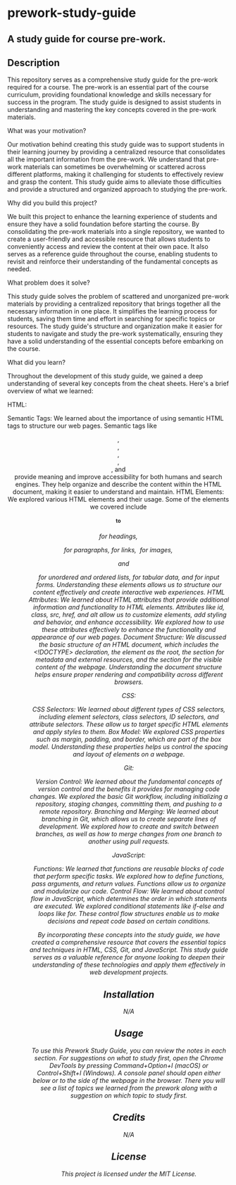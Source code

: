 # prework-study-guide

## A study guide for course pre-work.

## Description

This repository serves as a comprehensive study guide for the pre-work required for a course. The pre-work is an essential part of the course curriculum, providing foundational knowledge and skills necessary for success in the program. The study guide is designed to assist students in understanding and mastering the key concepts covered in the pre-work materials.

What was your motivation?

Our motivation behind creating this study guide was to support students in their learning journey by providing a centralized resource that consolidates all the important information from the pre-work. We understand that pre-work materials can sometimes be overwhelming or scattered across different platforms, making it challenging for students to effectively review and grasp the content. This study guide aims to alleviate those difficulties and provide a structured and organized approach to studying the pre-work.

Why did you build this project?

We built this project to enhance the learning experience of students and ensure they have a solid foundation before starting the course. By consolidating the pre-work materials into a single repository, we wanted to create a user-friendly and accessible resource that allows students to conveniently access and review the content at their own pace. It also serves as a reference guide throughout the course, enabling students to revisit and reinforce their understanding of the fundamental concepts as needed.

What problem does it solve?

This study guide solves the problem of scattered and unorganized pre-work materials by providing a centralized repository that brings together all the necessary information in one place. It simplifies the learning process for students, saving them time and effort in searching for specific topics or resources. The study guide's structure and organization make it easier for students to navigate and study the pre-work systematically, ensuring they have a solid understanding of the essential concepts before embarking on the course.

What did you learn?

Throughout the development of this study guide, we gained a deep understanding of several key concepts from the cheat sheets. Here's a brief overview of what we learned:

HTML:

Semantic Tags: We learned about the importance of using semantic HTML tags to structure our web pages. Semantic tags like <header>, <nav>, <section>, <article>, <aside>, and <footer> provide meaning and improve accessibility for both humans and search engines. They help organize and describe the content within the HTML document, making it easier to understand and maintain.
HTML Elements: We explored various HTML elements and their usage. Some of the elements we covered include <h1> to <h6> for headings, <p> for paragraphs, <a> for links, <img> for images, <ul> and <ol> for unordered and ordered lists, <table> for tabular data, and <form> for input forms. Understanding these elements allows us to structure our content effectively and create interactive web experiences.
HTML Attributes: We learned about HTML attributes that provide additional information and functionality to HTML elements. Attributes like id, class, src, href, and alt allow us to customize elements, add styling and behavior, and enhance accessibility. We explored how to use these attributes effectively to enhance the functionality and appearance of our web pages.
Document Structure: We discussed the basic structure of an HTML document, which includes the <!DOCTYPE> declaration, the <html> element as the root, the <head> section for metadata and external resources, and the <body> section for the visible content of the webpage. Understanding the document structure helps ensure proper rendering and compatibility across different browsers.

CSS:

CSS Selectors: We learned about different types of CSS selectors, including element selectors, class selectors, ID selectors, and attribute selectors. These allow us to target specific HTML elements and apply styles to them.
Box Model: We explored CSS properties such as margin, padding, and border, which are part of the box model. Understanding these properties helps us control the spacing and layout of elements on a webpage.

Git:

Version Control: We learned about the fundamental concepts of version control and the benefits it provides for managing code changes. We explored the basic Git workflow, including initializing a repository, staging changes, committing them, and pushing to a remote repository.
Branching and Merging: We learned about branching in Git, which allows us to create separate lines of development. We explored how to create and switch between branches, as well as how to merge changes from one branch to another using pull requests.

JavaScript:

Functions: We learned that functions are reusable blocks of code that perform specific tasks. We explored how to define functions, pass arguments, and return values. Functions allow us to organize and modularize our code.
Control Flow: We learned about control flow in JavaScript, which determines the order in which statements are executed. We explored conditional statements like if-else and loops like for. These control flow structures enable us to make decisions and repeat code based on certain conditions.

By incorporating these concepts into the study guide, we have created a comprehensive resource that covers the essential topics and techniques in HTML, CSS, Git, and JavaScript. This study guide serves as a valuable reference for anyone looking to deepen their understanding of these technologies and apply them effectively in web development projects.

## Installation

N/A

## Usage

To use this Prework Study Guide, you can review the notes in each section. For suggestions on what to study first, open the Chrome DevTools by pressing Command+Option+I (macOS) or Control+Shift+I (Windows). A console panel should open either below or to the side of the webpage in the browser. There you will see a list of topics we learned from the prework along with a suggestion on which topic to study first.

## Credits

N/A

## License

This project is licensed under the MIT License.

